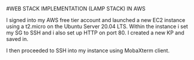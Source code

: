 
#WEB STACK IMPLEMENTATION (LAMP STACK) IN AWS

I signed into my AWS free tier account and launched a new EC2 instance using a t2.micro on the Ubuntu Server 20.04 LTS. Within the instance i set my SG to SSH and i also set up HTTP on port 80. I created a new KP and saved in.

I then proceeded to SSH into my instance using MobaXterm client.
